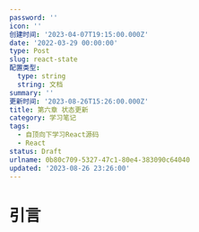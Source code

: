 ```yaml
---
password: ''
icon: ''
创建时间: '2023-04-07T19:15:00.000Z'
date: '2022-03-29 00:00:00'
type: Post
slug: react-state
配置类型:
  type: string
  string: 文档
summary: ''
更新时间: '2023-08-26T15:26:00.000Z'
title: 第六章 状态更新
category: 学习笔记
tags:
  - 自顶向下学习React源码
  - React
status: Draft
urlname: 0b80c709-5327-47c1-80e4-383090c64040
updated: '2023-08-26 23:26:00'
---
```


# 引言

